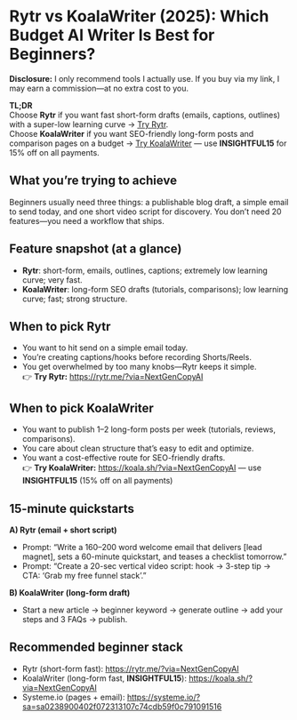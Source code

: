 # Rytr vs KoalaWriter (2025): Which Budget AI Writer Is Best for Beginners?

**Disclosure:** I only recommend tools I actually use. If you buy via my link, I may earn a commission—at no extra cost to you.

**TL;DR**  
Choose **Rytr** if you want fast short-form drafts (emails, captions, outlines) with a super-low learning curve → [Try Rytr](https://rytr.me/?via=NextGenCopyAI).  
Choose **KoalaWriter** if you want SEO-friendly long-form posts and comparison pages on a budget → [Try KoalaWriter](https://koala.sh/?via=NextGenCopyAI) — use **INSIGHTFUL15** for 15% off on all payments.

## What you’re trying to achieve
Beginners usually need three things: a publishable blog draft, a simple email to send today, and one short video script for discovery. You don’t need 20 features—you need a workflow that ships.

## Feature snapshot (at a glance)
- **Rytr**: short-form, emails, outlines, captions; extremely low learning curve; very fast.  
- **KoalaWriter**: long-form SEO drafts (tutorials, comparisons); low learning curve; fast; strong structure.

## When to pick Rytr
- You want to hit send on a simple email today.  
- You’re creating captions/hooks before recording Shorts/Reels.  
- You get overwhelmed by too many knobs—Rytr keeps it simple.  
👉 **Try Rytr:** https://rytr.me/?via=NextGenCopyAI

## When to pick KoalaWriter
- You want to publish 1–2 long-form posts per week (tutorials, reviews, comparisons).  
- You care about clean structure that’s easy to edit and optimize.  
- You want a cost-effective route for SEO-friendly drafts.  
👉 **Try KoalaWriter:** https://koala.sh/?via=NextGenCopyAI — use **INSIGHTFUL15** (15% off on all payments)

## 15-minute quickstarts
**A) Rytr (email + short script)**  
- Prompt: “Write a 160–200 word welcome email that delivers [lead magnet], sets a 60-minute quickstart, and teases a checklist tomorrow.”  
- Prompt: “Create a 20-sec vertical video script: hook → 3-step tip → CTA: ‘Grab my free funnel stack’.”

**B) KoalaWriter (long-form draft)**  
- Start a new article → beginner keyword → generate outline → add your steps and 3 FAQs → publish.

## Recommended beginner stack
- Rytr (short-form fast): https://rytr.me/?via=NextGenCopyAI  
- KoalaWriter (long-form fast, **INSIGHTFUL15**): https://koala.sh/?via=NextGenCopyAI  
- Systeme.io (pages + email): https://systeme.io/?sa=sa0238900402f072313107c74cdb59f0c791091516
